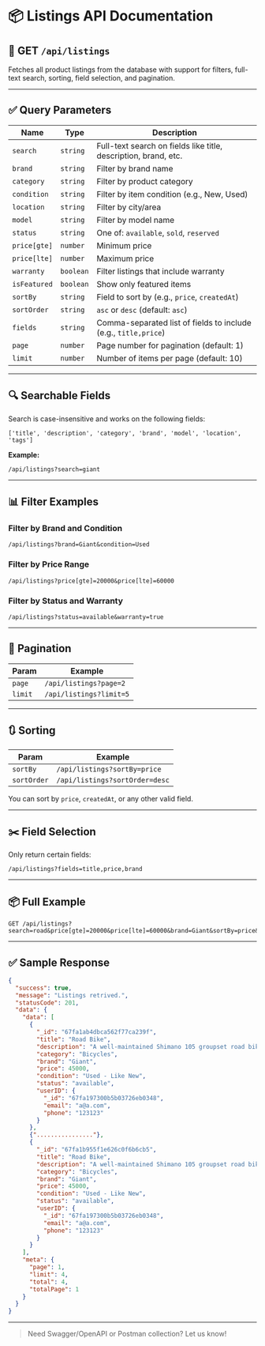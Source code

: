 # 📦 Listings API Documentation

## 🚀 GET `/api/listings`

Fetches all product listings from the database with support for filters, full-text search, sorting, field selection, and pagination.

---

## ✅ Query Parameters

| Name         | Type      | Description                                                     |
| ------------ | --------- | --------------------------------------------------------------- |
| `search`     | `string`  | Full-text search on fields like title, description, brand, etc. |
| `brand`      | `string`  | Filter by brand name                                            |
| `category`   | `string`  | Filter by product category                                      |
| `condition`  | `string`  | Filter by item condition (e.g., New, Used)                      |
| `location`   | `string`  | Filter by city/area                                             |
| `model`      | `string`  | Filter by model name                                            |
| `status`     | `string`  | One of: `available`, `sold`, `reserved`                         |
| `price[gte]` | `number`  | Minimum price                                                   |
| `price[lte]` | `number`  | Maximum price                                                   |
| `warranty`   | `boolean` | Filter listings that include warranty                           |
| `isFeatured` | `boolean` | Show only featured items                                        |
| `sortBy`     | `string`  | Field to sort by (e.g., `price`, `createdAt`)                   |
| `sortOrder`  | `string`  | `asc` or `desc` (default: `asc`)                                |
| `fields`     | `string`  | Comma-separated list of fields to include (e.g., `title,price`) |
| `page`       | `number`  | Page number for pagination (default: 1)                         |
| `limit`      | `number`  | Number of items per page (default: 10)                          |

---

## 🔍 Searchable Fields

Search is case-insensitive and works on the following fields:

```
['title', 'description', 'category', 'brand', 'model', 'location', 'tags']
```

**Example:**

```
/api/listings?search=giant
```

---

## 📊 Filter Examples

### Filter by Brand and Condition

```
/api/listings?brand=Giant&condition=Used
```

### Filter by Price Range

```
/api/listings?price[gte]=20000&price[lte]=60000
```

### Filter by Status and Warranty

```
/api/listings?status=available&warranty=true
```

---

## 🔁 Pagination

| Param   | Example                 |
| ------- | ----------------------- |
| `page`  | `/api/listings?page=2`  |
| `limit` | `/api/listings?limit=5` |

---

## 🔃 Sorting

| Param       | Example                        |
| ----------- | ------------------------------ |
| `sortBy`    | `/api/listings?sortBy=price`   |
| `sortOrder` | `/api/listings?sortOrder=desc` |

You can sort by `price`, `createdAt`, or any other valid field.

---

## ✂️ Field Selection

Only return certain fields:

```
/api/listings?fields=title,price,brand
```

---

## 📦 Full Example

```
GET /api/listings?search=road&price[gte]=20000&price[lte]=60000&brand=Giant&sortBy=price&sortOrder=asc&page=1&limit=4&fields=title,price,brand,condition
```

---

## ✅ Sample Response

```json
{
  "success": true,
  "message": "Listings retrived.",
  "statusCode": 201,
  "data": {
    "data": [
      {
        "_id": "67fa1ab4dbca562f77ca239f",
        "title": "Road Bike",
        "description": "A well-maintained Shimano 105 groupset road bike.",
        "category": "Bicycles",
        "brand": "Giant",
        "price": 45000,
        "condition": "Used - Like New",
        "status": "available",
        "userID": {
          "_id": "67fa197300b5b03726eb0348",
          "email": "a@a.com",
          "phone": "123123"
        }
      },
      {"................"},
      {
        "_id": "67fa1b955f1e626c0f6b6cb5",
        "title": "Road Bike",
        "description": "A well-maintained Shimano 105 groupset road bike.",
        "category": "Bicycles",
        "brand": "Giant",
        "price": 45000,
        "condition": "Used - Like New",
        "status": "available",
        "userID": {
          "_id": "67fa197300b5b03726eb0348",
          "email": "a@a.com",
          "phone": "123123"
        }
      }
    ],
    "meta": {
      "page": 1,
      "limit": 4,
      "total": 4,
      "totalPage": 1
    }
  }
}
```

---

> Need Swagger/OpenAPI or Postman collection? Let us know!
